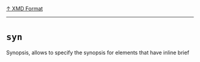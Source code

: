 [&#8593; XMD Format](xmd-format.md)
***

# `syn`

Synopsis, allows to specify the synopsis for elements that have inline brief


